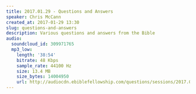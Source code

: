 ```yaml
---
title: 2017.01.29 - Questions and Answers
speaker: Chris McCann
created_at: 2017-01-29 13:30
slug: questions-and-answers
description: Various questions and answers from the Bible
audio:
  soundcloud_id: 309971765
  mp3_low:
    length: '38:54'
    bitrate: 48 Kbps
    sample_rate: 44100 Hz
    size: 13.4 MB
    size_bytes: 14004950
    url: http://audiocdn.ebiblefellowship.com/questions/sessions/2017.01.29_McCann_-_Questions_and_Answers.mp3
---
```

